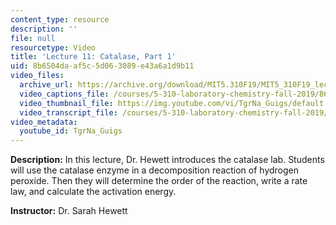 ```yaml
---
content_type: resource
description: ''
file: null
resourcetype: Video
title: 'Lecture 11: Catalase, Part 1'
uid: 8b6504da-af5c-5d06-3089-e43a6a1d9b11
video_files:
  archive_url: https://archive.org/download/MIT5.310F19/MIT5_310F19_lec11_300k.mp4
  video_captions_file: /courses/5-310-laboratory-chemistry-fall-2019/86dc1bd41f955bd49815da0ce7089933_TgrNa_Guigs.vtt
  video_thumbnail_file: https://img.youtube.com/vi/TgrNa_Guigs/default.jpg
  video_transcript_file: /courses/5-310-laboratory-chemistry-fall-2019/99c340a697393ad2d95547f1530fd608_TgrNa_Guigs.pdf
video_metadata:
  youtube_id: TgrNa_Guigs
---
```


**Description:** In this lecture, Dr. Hewett introduces the catalase lab. Students will use the catalase enzyme in a decomposition reaction of hydrogen peroxide. Then they will determine the order of the reaction, write a rate law, and calculate the activation energy.

**Instructor:** Dr. Sarah Hewett